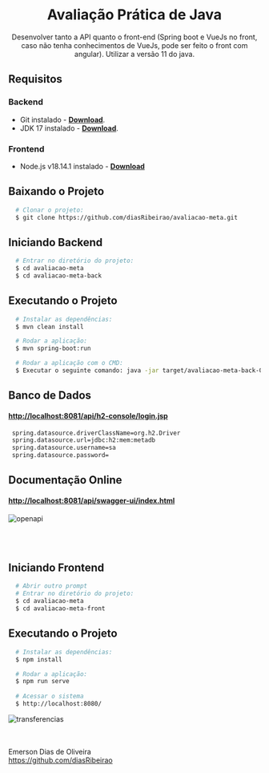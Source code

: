 <h1 align="center">
Avaliação Prática de Java 
</h1>

<p align="center">
  Desenvolver tanto a API quanto o front-end (Spring boot e VueJs no front, caso não tenha 
conhecimentos de VueJs, pode ser feito o front com angular). Utilizar a versão 11 do java. 
</p>

## Requisitos
### Backend
- Git instalado - [**Download**](https://git-scm.com/downloads).
- JDK 17 instalado - [**Download**](https://www.oracle.com/java/technologies/javase/jdk17-archive-downloads.html).

### Frontend
- Node.js v18.14.1 instalado - [**Download**](https://nodejs.org/en/download/prebuilt-installer)

## Baixando o Projeto
``` bash
  # Clonar o projeto:
  $ git clone https://github.com/diasRibeirao/avaliacao-meta.git
```


## Iniciando Backend
``` bash
  # Entrar no diretório do projeto:
  $ cd avaliacao-meta
  $ cd avaliacao-meta-back
```

## Executando o Projeto
```bash
  # Instalar as dependências:
  $ mvn clean install 

  # Rodar a aplicação:
  $ mvn spring-boot:run

  # Rodar a aplicação com o CMD:
  $ Executar o seguinte comando: java -jar target/avaliacao-meta-back-0.0.1-SNAPSHOT.jar

```

## Banco de Dados

#### [**http://localhost:8081/api/h2-console/login.jsp**](http://localhost:8081/api/h2-console/login.jsp)
```bash
 spring.datasource.driverClassName=org.h2.Driver
 spring.datasource.url=jdbc:h2:mem:metadb
 spring.datasource.username=sa
 spring.datasource.password=
```

## Documentação Online

#### [**http://localhost:8081/api/swagger-ui/index.html**](http://localhost:8081/api/swagger-ui/index.html)

![openapi](https://github.com/user-attachments/assets/680029c9-fb3a-4b6d-af54-3b3ba134625c)



<br /><br />

## Iniciando Frontend
``` bash  
  # Abrir outro prompt
  # Entrar no diretório do projeto:
  $ cd avaliacao-meta
  $ cd avaliacao-meta-front
```

## Executando o Projeto
```bash
  # Instalar as dependências:
  $ npm install 

  # Rodar a aplicação:
  $ npm run serve
  
  # Acessar o sistema
  $ http://localhost:8080/

```

![transferencias](https://github.com/user-attachments/assets/3269b1c9-e43c-424d-8193-b40a0caa73bf)



<br /><br />
Emerson Dias de Oliveira<br />
https://github.com/diasRibeirao
